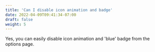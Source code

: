 ```yaml
---
title: 'Can I disable icon animation and badge'
date: 2022-04-09T09:41:34-07:00
draft: false
weight: 5
---
```

Yes, you can easily disable icon animation and 'blue' badge from the options page.